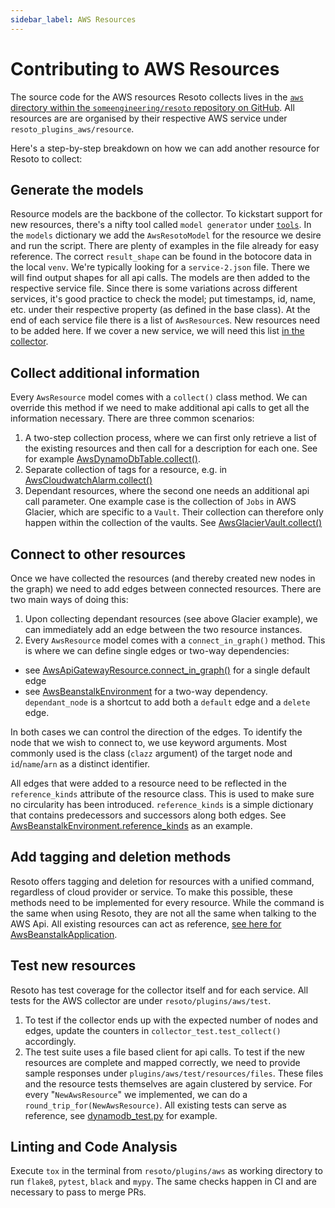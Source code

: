 ```yaml
---
sidebar_label: AWS Resources
---
```


# Contributing to AWS Resources

The source code for the AWS resources Resoto collects lives in the [`aws` directory within the `someengineering/resoto` repository on GitHub](https://github.com/someengineering/resoto/tree/main/plugins/aws). All resources are are organised by their respective AWS service under `resoto_plugins_aws/resource`.

Here's a step-by-step breakdown on how we can add another resource for Resoto to collect:

## Generate the models

Resource models are the backbone of the collector. To kickstart support for new resources, there's a nifty tool called `model generator` under [`tools`](https://github.com/someengineering/resoto/tree/main/plugins/aws/tools/model_gen.py). In the `models` dictionary we add the `AwsResotoModel` for the resource we desire and run the script. There are plenty of examples in the file already for easy reference. The correct `result_shape` can be found in the botocore data in the local `venv`. We're typically looking for a `service-2.json` file. There we will find output shapes for all api calls. The models are then added to the respective service file. Since there is some variations across different services, it's good practice to check the model; put timestamps, id, name, etc. under their respective property (as defined in the base class). At the end of each service file there is a list of `AwsResource`s. New resources need to be added here. If we cover a new service, we will need this list [in the collector](https://github.com/someengineering/resoto/blob/main/plugins/aws/resoto_plugin_aws/collector.py).

## Collect additional information

Every `AwsResource` model comes with a `collect()` class method. We can override this method if we need to make additional api calls to get all the information necessary. There are three common scenarios:

1. A two-step collection process, where we can first only retrieve a list of the existing resources and then call for a description for each one. See for example [AwsDynamoDbTable.collect()](https://github.com/someengineering/resoto/blob/705350c7ec1a67a292d2e4c7e5323e4e95769e77/plugins/aws/resoto_plugin_aws/resource/dynamodb.py#L304).
2. Separate collection of tags for a resource, e.g. in [AwsCloudwatchAlarm.collect()](https://github.com/someengineering/resoto/blob/705350c7ec1a67a292d2e4c7e5323e4e95769e77/plugins/aws/resoto_plugin_aws/resource/cloudwatch.py#L169)
3. Dependant resources, where the second one needs an additional api call parameter. One example case is the collection of `Jobs` in AWS Glacier, which are specific to a `Vault`. Their collection can therefore only happen within the collection of the vaults. See [AwsGlacierVault.collect()](https://github.com/someengineering/resoto/blob/705350c7ec1a67a292d2e4c7e5323e4e95769e77/plugins/aws/resoto_plugin_aws/resource/glacier.py#L198)

## Connect to other resources

Once we have collected the resources (and thereby created new nodes in the graph) we need to add edges between connected resources. There are two main ways of doing this:

1. Upon collecting dependant resources (see above Glacier example), we can immediately add an edge between the two resource instances.
2. Every `AwsResource` model comes with a `connect_in_graph()` method. This is where we can define single edges or two-way dependencies:

- see [AwsApiGatewayResource.connect_in_graph()](https://github.com/someengineering/resoto/blob/705350c7ec1a67a292d2e4c7e5323e4e95769e77/plugins/aws/resoto_plugin_aws/resource/apigateway.py#L163) for a single default edge
- see [AwsBeanstalkEnvironment](https://github.com/someengineering/resoto/blob/705350c7ec1a67a292d2e4c7e5323e4e95769e77/plugins/aws/resoto_plugin_aws/resource/elasticbeanstalk.py#L288) for a two-way dependency. `dependant_node` is a shortcut to add both a `default` edge and a `delete` edge.

In both cases we can control the direction of the edges. To identify the node that we wish to connect to, we use keyword arguments. Most commonly used is the class (`clazz` argument) of the target node and `id`/`name`/`arn` as a distinct identifier.

All edges that were added to a resource need to be reflected in the `reference_kinds` attribute of the resource class. This is used to make sure no circularity has been introduced. `reference_kinds` is a simple dictionary that contains predecessors and successors along both edges. See [AwsBeanstalkEnvironment.reference_kinds](https://github.com/someengineering/resoto/blob/705350c7ec1a67a292d2e4c7e5323e4e95769e77/plugins/aws/resoto_plugin_aws/resource/elasticbeanstalk.py#L205) as an example.

## Add tagging and deletion methods

Resoto offers tagging and deletion for resources with a unified command, regardless of cloud provider or service. To make this possible, these methods need to be implemented for every resource. While the command is the same when using Resoto, they are not all the same when talking to the AWS Api. All existing resources can act as reference, [see here for AwsBeanstalkApplication](https://github.com/someengineering/resoto/blob/705350c7ec1a67a292d2e4c7e5323e4e95769e77/plugins/aws/resoto_plugin_aws/resource/elasticbeanstalk.py#L104-L128).

## Test new resources

Resoto has test coverage for the collector itself and for each service. All tests for the AWS collector are under `resoto/plugins/aws/test`.

1. To test if the collector ends up with the expected number of nodes and edges, update the counters in `collector_test.test_collect()` accordingly.
2. The test suite uses a file based client for api calls. To test if the new resources are complete and mapped correctly, we need to provide sample responses under `plugins/aws/test/resources/files`. These files and the resource tests themselves are again clustered by service. For every "`NewAwsResource`" we implemented, we can do a `round_trip_for(NewAwsResource)`. All existing tests can serve as reference, see [dynamodb_test.py](https://github.com/someengineering/resoto/blob/main/plugins/aws/test/resources/dynamodb_test.py) for example.

## Linting and Code Analysis

Execute `tox` in the terminal from `resoto/plugins/aws` as working directory to run `flake8`, `pytest`, `black` and `mypy`. The same checks happen in CI and are necessary to pass to merge PRs.
